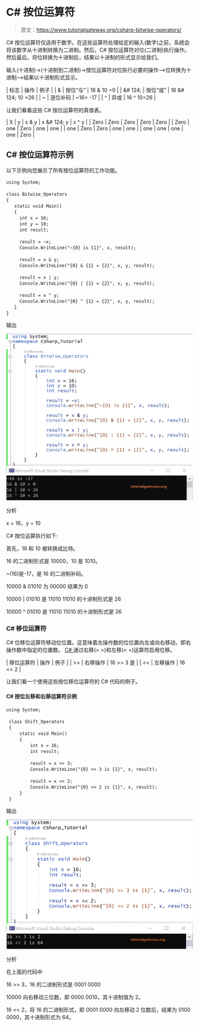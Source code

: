 # C# 按位运算符

> 原文：<https://www.tutorialgateway.org/csharp-bitwise-operators/>

C# 按位运算符仅适用于数字。在这些运算符处理给定的输入(数字)之前，系统会将该数字从十进制转换为二进制。然后，C# 按位运算符对位(二进制)执行操作。然后最后，将位转换为十进制后，结果以十进制的形式显示给我们。

输入(十进制)->(十进制到二进制)->按位运算符对位执行必要的操作-->位转换为十进制-->结果以十进制形式显示。

| 标志 | 操作 | 例子 |
| & | 按位“与” | 16 & 10 =0 |
| &# 124; | 按位“或” | 16 &# 124; 10 =26 |
| ~ | 逐位补码 | ~16= -17 |
| ^ | 异或 | 16 ^ 10=26 |

让我们看看这些 C# 按位运算符的真值表。

| X | y | x & y | x &# 124; y | x ^ y |
| Zero | Zero | Zero | Zero | Zero |
| Zero | one | Zero | one | one |
| one | Zero | Zero | one | one |
| one | one | one | one | Zero |

## C# 按位运算符示例

以下示例向您展示了所有按位运算符的工作功能。

```
using System;

class Bitwise_Operators
{
   static void Main()
   {
     int x = 16;
     int y = 10;
     int result;

     result = ~x;
     Console.WriteLine("~{0} is {1}", x, result);

     result = x & y;
     Console.WriteLine("{0} & {1} = {2}", x, y, result);

     result = x | y;
     Console.WriteLine("{0} | {1} = {2}", x, y, result);

     result = x ^ y;
     Console.WriteLine("{0} ^ {1} = {2}", x, y, result);
   }
}
```

输出

![C# Bitwise Operators 1](img/fe2c1c5a484e0b354f486e4c4cca78cf.png)

分析

x = 16，y = 10

C# 按位运算执行如下:

首先，16 和 10 被转换成比特。

16 的二进制形式是 10000，10 是 1010。

~(16)是-17，是 16 的二进制补码。

10000 & 01010 为 00000
结果为 0

10000 | 01010 是 11010
11010 的十进制形式是 26

10000 ^ 01010 是 11010
11010 的十进制形式是 26

### C# 移位运算符

C# 位移位运算符移动位位置。这意味着左操作数的位位置向左或向右移动，即右操作数中指定的位置数。 [C# ](https://www.tutorialgateway.org/csharp-tutorial/) 通过右移(> >)和左移(< <)运算符启用位移。

| 移位运算符 | 操作 | 例子 |
| >> | 右移操作 | 16 >> 3 是 |
| << | 左移操作 | 16 << 2 |

让我们看一个使用这些按位移位运算符的 C# 代码的例子。

#### C# 按位左移和右移运算符示例

```
using System;

 class Shift_Operators
 {
     static void Main()
     {
         int x = 16;
         int result;

         result = x >> 3;
         Console.WriteLine("{0} >> 3 is {1}", x, result);

         result = x << 2;
         Console.WriteLine("{0} << 2 is {1}", x, result);
     }
 }
```

输出

![C# Bitwsie Shift Operators 1](img/ebe7597b797427226ebd3eb6737eae0a.png)

分析

在上面的代码中

16 >> 3，16 的二进制形式是 0001 0000

10000 向右移动三位数，即 0000 0010，其十进制值为 2。

16 << 2，将 16 的二进制形式，即 0001 0000 向左移动 2 位数后，结果为 0100 0000，其十进制形式为 64。